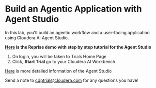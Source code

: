 # Build an Agentic Application with Agent Studio

In this lab, you'll build an agentic workflow and a user-facing application using Cloudera AI Agent Studio.

**[Here](https://app.getreprise.com/launch/3yAw0pn/) is the Reprise demo with step by step tutorial for the Agent Studio**

1. On login, you will be taken to Trials Home Page
2. Click, **Start Trial** go to your Cloudera AI Workbench

[Here](https://github.com/cloudera/CAI_STUDIO_AGENT) is more detailed information of the Agent Studio

Send a note to cdptrial@cloudera.com for any questions you have!
